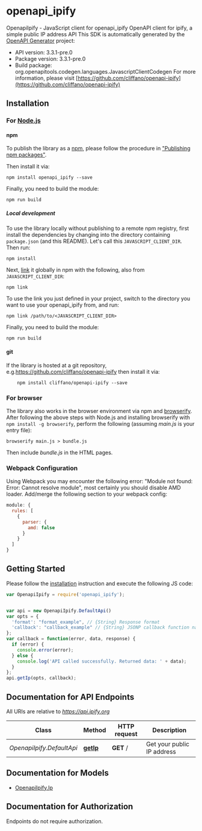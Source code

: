 # openapi_ipify

OpenapiIpify - JavaScript client for openapi_ipify
OpenAPI client for ipify, a simple public IP address API
This SDK is automatically generated by the [OpenAPI Generator](https://openapi-generator.tech) project:

- API version: 3.3.1-pre.0
- Package version: 3.3.1-pre.0
- Build package: org.openapitools.codegen.languages.JavascriptClientCodegen
For more information, please visit [https://github.com/cliffano/openapi-ipify](https://github.com/cliffano/openapi-ipify)

## Installation

### For [Node.js](https://nodejs.org/)

#### npm

To publish the library as a [npm](https://www.npmjs.com/), please follow the procedure in ["Publishing npm packages"](https://docs.npmjs.com/getting-started/publishing-npm-packages).

Then install it via:

```shell
npm install openapi_ipify --save
```

Finally, you need to build the module:

```shell
npm run build
```

##### Local development

To use the library locally without publishing to a remote npm registry, first install the dependencies by changing into the directory containing `package.json` (and this README). Let's call this `JAVASCRIPT_CLIENT_DIR`. Then run:

```shell
npm install
```

Next, [link](https://docs.npmjs.com/cli/link) it globally in npm with the following, also from `JAVASCRIPT_CLIENT_DIR`:

```shell
npm link
```

To use the link you just defined in your project, switch to the directory you want to use your openapi_ipify from, and run:

```shell
npm link /path/to/<JAVASCRIPT_CLIENT_DIR>
```

Finally, you need to build the module:

```shell
npm run build
```

#### git

If the library is hosted at a git repository, e.g.https://github.com/cliffano/openapi-ipify
then install it via:

```shell
    npm install cliffano/openapi-ipify --save
```

### For browser

The library also works in the browser environment via npm and [browserify](http://browserify.org/). After following
the above steps with Node.js and installing browserify with `npm install -g browserify`,
perform the following (assuming *main.js* is your entry file):

```shell
browserify main.js > bundle.js
```

Then include *bundle.js* in the HTML pages.

### Webpack Configuration

Using Webpack you may encounter the following error: "Module not found: Error:
Cannot resolve module", most certainly you should disable AMD loader. Add/merge
the following section to your webpack config:

```javascript
module: {
  rules: [
    {
      parser: {
        amd: false
      }
    }
  ]
}
```

## Getting Started

Please follow the [installation](#installation) instruction and execute the following JS code:

```javascript
var OpenapiIpify = require('openapi_ipify');


var api = new OpenapiIpify.DefaultApi()
var opts = {
  'format': "format_example", // {String} Response format
  'callback': "callback_example" // {String} JSONP callback function name
};
var callback = function(error, data, response) {
  if (error) {
    console.error(error);
  } else {
    console.log('API called successfully. Returned data: ' + data);
  }
};
api.getIp(opts, callback);

```

## Documentation for API Endpoints

All URIs are relative to *https://api.ipify.org*

Class | Method | HTTP request | Description
------------ | ------------- | ------------- | -------------
*OpenapiIpify.DefaultApi* | [**getIp**](docs/DefaultApi.md#getIp) | **GET** / | Get your public IP address


## Documentation for Models

 - [OpenapiIpify.Ip](docs/Ip.md)


## Documentation for Authorization

Endpoints do not require authorization.

